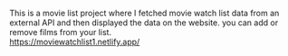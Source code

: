 This is a movie list project where I fetched movie watch list data from an external API and then displayed the data on the website. you can add or remove films from your list.  
                 https://moviewatchlist1.netlify.app/     
 
